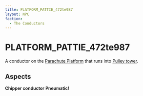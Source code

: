 ```yaml
---
title: PLATFORM_PATTIE_472te987
layout: NPC
faction:
  - The Conductors
---
```


# PLATFORM_PATTIE_472te987
A conductor on the [Parachute Platform](/FATE_in_the_BAWG/items/Parachute_platform.html) that runs into [Pulley tower](/FATE_in_the_BAWG/locations/Pulley_tower.html).

## Aspects
**Chipper conductor**
**Pneumatic!**